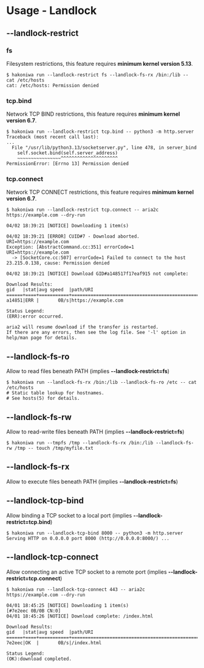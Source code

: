 # Usage - Landlock

## --landlock-restrict

### fs

Filesystem restrictions, this feature requires **minimum kernel version 5.13**.

```console,ignore
$ hakoniwa run --landlock-restrict fs --landlock-fs-rx /bin:/lib -- cat /etc/hosts
cat: /etc/hosts: Permission denied

```

### tcp.bind

Network TCP BIND restrictions, this feature requires **minimum kernel version 6.7**.

```console,ignore
$ hakoniwa run --landlock-restrict tcp.bind -- python3 -m http.server
Traceback (most recent call last):
...
  File "/usr/lib/python3.13/socketserver.py", line 478, in server_bind
    self.socket.bind(self.server_address)
    ~~~~~~~~~~~~~~~~^^^^^^^^^^^^^^^^^^^^^
PermissionError: [Errno 13] Permission denied

```

### tcp.connect

Network TCP CONNECT restrictions, this feature requires **minimum kernel version 6.7**.

```console,ignore
$ hakoniwa run --landlock-restrict tcp.connect -- aria2c https://example.com --dry-run

04/02 18:39:21 [NOTICE] Downloading 1 item(s)

04/02 18:39:21 [ERROR] CUID#7 - Download aborted. URI=https://example.com
Exception: [AbstractCommand.cc:351] errorCode=1 URI=https://example.com
  -> [SocketCore.cc:507] errorCode=1 Failed to connect to the host 23.215.0.138, cause: Permission denied

04/02 18:39:21 [NOTICE] Download GID#a148517f17eaf915 not complete:

Download Results:
gid   |stat|avg speed  |path/URI
======+====+===========+=======================================================
a14851|ERR |       0B/s|https://example.com

Status Legend:
(ERR):error occurred.

aria2 will resume download if the transfer is restarted.
If there are any errors, then see the log file. See '-l' option in help/man page for details.

```

## --landlock-fs-ro

Allow to read files beneath PATH (implies **--landlock-restrict=fs**)

```console,ignore
$ hakoniwa run --landlock-fs-rx /bin:/lib --landlock-fs-ro /etc -- cat /etc/hosts
# Static table lookup for hostnames.
# See hosts(5) for details.

```

## --landlock-fs-rw

Allow to read-write files beneath PATH (implies **--landlock-restrict=fs**)

```console
$ hakoniwa run --tmpfs /tmp --landlock-fs-rx /bin:/lib --landlock-fs-rw /tmp -- touch /tmp/myfile.txt

```

## --landlock-fs-rx

Allow to execute files beneath PATH (implies **--landlock-restrict=fs**)

## --landlock-tcp-bind

Allow binding a TCP socket to a local port (implies **--landlock-restrict=tcp.bind**)

```console,ignore
$ hakoniwa run --landlock-tcp-bind 8000 -- python3 -m http.server
Serving HTTP on 0.0.0.0 port 8000 (http://0.0.0.0:8000/) ...

```

## --landlock-tcp-connect

Allow connecting an active TCP socket to a remote port (implies **--landlock-restrict=tcp.connect**)

```console,ignore
$ hakoniwa run --landlock-tcp-connect 443 -- aria2c https://example.com --dry-run

04/01 18:45:25 [NOTICE] Downloading 1 item(s)
[#7e2eec 0B/0B CN:0]
04/01 18:45:26 [NOTICE] Download complete: /index.html

Download Results:
gid   |stat|avg speed  |path/URI
======+====+===========+=======================================================
7e2eec|OK  |       0B/s|/index.html

Status Legend:
(OK):download completed.

```
